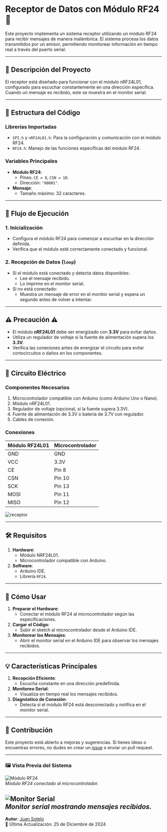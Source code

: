 # Receptor de Datos con Módulo RF24 📡  

Este proyecto implementa un sistema receptor utilizando un módulo RF24 para recibir mensajes de manera inalámbrica. El sistema procesa los datos transmitidos por un emisor, permitiendo monitorear información en tiempo real a través del puerto serial.  

---

## 📝 **Descripción del Proyecto**  

El receptor está diseñado para funcionar con el módulo nRF24L01, configurado para escuchar constantemente en una dirección específica. Cuando un mensaje es recibido, este se muestra en el monitor serial.  

---

## 📂 **Estructura del Código**  

### **Librerías Importadas**  
- `SPI.h` y `nRF24L01.h`: Para la configuración y comunicación con el módulo RF24.  
- `RF24.h`: Manejo de las funciones específicas del módulo RF24.  

### **Variables Principales**  
- **Módulo RF24**:  
  - Pines: `CE = 8`, `CSN = 10`.  
  - Dirección: `"00001"`.  
- **Mensaje**:  
  - Tamaño máximo: 32 caracteres.  

---

## 🚀 **Flujo de Ejecución**  

### **1. Inicialización**  
- Configura el módulo RF24 para comenzar a escuchar en la dirección definida.  
- Verifica que el módulo esté correctamente conectado y funcional.  

### **2. Recepción de Datos (`loop`)**  
- Si el módulo está conectado y detecta datos disponibles:  
  - Lee el mensaje recibido.  
  - Lo imprime en el monitor serial.  
- Si no está conectado:  
  - Muestra un mensaje de error en el monitor serial y espera un segundo antes de volver a intentar.  

---

## ⚠️ **Precaución** ⚠️  

- El módulo **nRF24L01** debe ser energizado con **3.3V** para evitar daños.  
- Utiliza un regulador de voltaje si la fuente de alimentación supera los **3.3V**.  
- Verifica las conexiones antes de energizar el circuito para evitar cortocircuitos o daños en los componentes.  

---

## 📐 **Circuito Eléctrico**  

### **Componentes Necesarios**  
1. Microcontrolador compatible con Arduino (como Arduino Uno o Nano).  
2. Módulo nRF24L01.  
3. Regulador de voltaje (opcional, si la fuente supera 3.3V).  
4. Fuente de alimentación de 3.3V o batería de 3.7V con regulador.  
5. Cables de conexión.  

### **Conexiones**  
| **Módulo RF24L01** | **Microcontrolador** |  
|--------------------|----------------------|  
| GND               | GND                  |  
| VCC               | 3.3V                 |  
| CE                | Pin 8                |  
| CSN               | Pin 10               |  
| SCK               | Pin 13               |  
| MOSI              | Pin 11               |  
| MISO              | Pin 12               |  

![receptor](https://github.com/user-attachments/assets/246bc3bf-272c-401c-97e3-52550dad7d5a)


---

## 🛠️ **Requisitos**  

1. **Hardware**:  
   - Módulo NRF24L01.  
   - Microcontrolador compatible con Arduino.  
2. **Software**:  
   - Arduino IDE.  
   - Librería `RF24`.  

---

## 📌 **Cómo Usar**  

1. **Preparar el Hardware**:  
   - Conectar el módulo RF24 al microcontrolador según las especificaciones.  
2. **Cargar el Código**:  
   - Subir el sketch al microcontrolador desde el Arduino IDE.  
3. **Monitorear los Mensajes**:  
   - Abrir el monitor serial en el Arduino IDE para observar los mensajes recibidos.  

---

## 💡 **Características Principales**  

1. **Recepción Eficiente**:  
   - Escucha constante en una dirección predefinida.  
2. **Monitoreo Serial**:  
   - Visualiza en tiempo real los mensajes recibidos.  
3. **Diagnóstico de Conexión**:  
   - Detecta si el módulo RF24 está desconectado y notifica en el monitor serial.  

---

## 🤝 **Contribución**  

Este proyecto está abierto a mejoras y sugerencias. Si tienes ideas o encuentras errores, no dudes en crear un [issue](https://github.com/JUANSOTELO1709) o enviar un pull request.  

---

### 🖼️ **Vista Previa del Sistema**  

![Módulo RF24](https://via.placeholder.com/500x300)  
*Módulo RF24 conectado al microcontrolador.*  

![Monitor Serial](https://via.placeholder.com/500x300)  
*Monitor serial mostrando mensajes recibidos.*  
---

**Autor**: [Juan Sotelo](https://github.com/JUANSOTELO1709)  
📅 Última Actualización: 25 de Diciembre de 2024  

